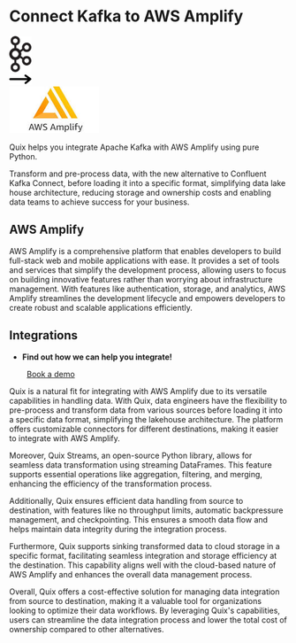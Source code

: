 # Connect Kafka to AWS Amplify

<div class="connect-images cards blog-grid-card" markdown>
<div>
<img src="../images/kafka_logo.png" width="40px" />
</div>
<div>
<img src="../images/arrow.svg" width="40px" />
</div>
<div>
<img src="./images/aws-amplify_1.jpg" />
</div>
</div>

Quix helps you integrate Apache Kafka with AWS Amplify using pure Python.

Transform and pre-process data, with the new alternative to Confluent Kafka Connect, before loading it into a specific format, simplifying data lake house architecture, reducing storage and ownership costs and enabling data teams to achieve success for your business.

## AWS Amplify

AWS Amplify is a comprehensive platform that enables developers to build full-stack web and mobile applications with ease. It provides a set of tools and services that simplify the development process, allowing users to focus on building innovative features rather than worrying about infrastructure management. With features like authentication, storage, and analytics, AWS Amplify streamlines the development lifecycle and empowers developers to create robust and scalable applications efficiently.

## Integrations

<div class="grid cards" markdown>

- __Find out how we can help you integrate!__

    <a class="md-button md-button--primary" href="https://quix.io/book-a-demo" target="_blank" style="margin:.5rem;">Book a demo</a>

</div>


Quix is a natural fit for integrating with AWS Amplify due to its versatile capabilities in handling data. With Quix, data engineers have the flexibility to pre-process and transform data from various sources before loading it into a specific data format, simplifying the lakehouse architecture. The platform offers customizable connectors for different destinations, making it easier to integrate with AWS Amplify.

Moreover, Quix Streams, an open-source Python library, allows for seamless data transformation using streaming DataFrames. This feature supports essential operations like aggregation, filtering, and merging, enhancing the efficiency of the transformation process.

Additionally, Quix ensures efficient data handling from source to destination, with features like no throughput limits, automatic backpressure management, and checkpointing. This ensures a smooth data flow and helps maintain data integrity during the integration process.

Furthermore, Quix supports sinking transformed data to cloud storage in a specific format, facilitating seamless integration and storage efficiency at the destination. This capability aligns well with the cloud-based nature of AWS Amplify and enhances the overall data management process.

Overall, Quix offers a cost-effective solution for managing data integration from source to destination, making it a valuable tool for organizations looking to optimize their data workflows. By leveraging Quix's capabilities, users can streamline the data integration process and lower the total cost of ownership compared to other alternatives.

